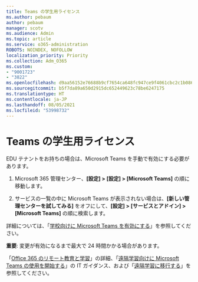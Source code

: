```yaml
---
title: Teams の学生用ライセンス
ms.author: pebaum
author: pebaum
manager: scotv
ms.audience: Admin
ms.topic: article
ms.service: o365-administration
ROBOTS: NOINDEX, NOFOLLOW
localization_priority: Priority
ms.collection: Adm_O365
ms.custom:
- "9001723"
- "3822"
ms.openlocfilehash: d9aa56152e76688b9cf7654ca648fc947ce9f4061cbc2c1b086c60799d1cccd9
ms.sourcegitcommit: b5f7da89a650d2915dc652449623c78be6247175
ms.translationtype: HT
ms.contentlocale: ja-JP
ms.lasthandoff: 08/05/2021
ms.locfileid: "53998732"
---
```

# <a name="teams-student-licenses"></a>Teams の学生用ライセンス

EDU テナントをお持ちの場合は、Microsoft Teams を手動で有効にする必要があります。

1. Microsoft 365 管理センター、**[設定] > [設定] > [Microsoft Teams]** の順に移動します。 

2. サービスの一覧の中に Microsoft Teams が表示されない場合は、**[新しい管理センターを試してみる]** をオフにして、**[設定] > [サービスとアドイン] > [Microsoft Teams]** の順に検索します。 

詳細については、「[学校向けに Microsoft Teams を有効にする](https://docs.microsoft.com/microsoft-365/education/intune-edu-trial/enable-microsoft-teams#enable-microsoft-teams-for-your-school-1)」を参照してください。 

**重要**: 変更が有効になるまで最大で 24 時間かかる場合があります。

「[Office 365 のリモート教育と学習](https://support.office.com/article/remote-teaching-and-learning-in-office-365-education-f651ccae-7b65-478b-8366-51bb884025c4)」の詳細、「[遠隔学習向けに Microsoft Teams の使用を開始する](https://docs.microsoft.com/MicrosoftTeams/remote-learning-edu)」の IT ガイダンス、および「[遠隔学習に移行する](https://www.microsoft.com/education/remote-learning)」を参照してください。
